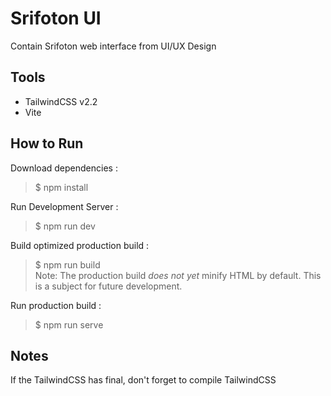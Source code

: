 # Srifoton UI
Contain Srifoton web interface from UI/UX Design

## Tools
- TailwindCSS v2.2
- Vite

## How to Run
Download dependencies :
> $ npm install

Run Development Server :
> $ npm run dev

Build optimized production build :
> $ npm run build  
Note: The production build _does not yet_ minify HTML by default. This is a subject for future development.

Run production build :
> $ npm run serve
## Notes
If the TailwindCSS has final, don't forget to compile TailwindCSS
